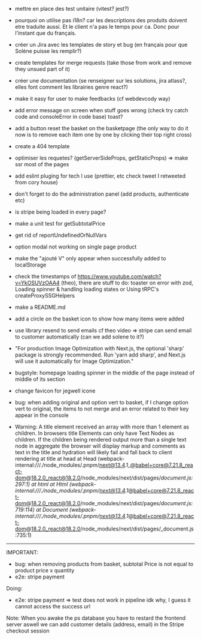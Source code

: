 - mettre en place des test unitaire (vitest? jest?)

- pourquoi on utilise pas i18n?
car les descriptions des produits doivent etre traduite aussi. Et le client n'a pas le temps pour ca. Donc pour l'instant que du français.

- créer un Jira avec les templates de story et bug (en français pour que Solène puisse les remplir?)
- create templates for merge requests (take those from work and remove they unsued part of it)
- créer une documentation (se renseigner sur les solutions, jira atlass?, elles font comment les librairies genre react?)
- make it easy for user to make feedbacks (cf webdevcody way)
- add error message on screen when stuff goes wrong (check try catch code and consoleError in code base) toast?
- add a button reset the basket on the basketpage (the only way to do it now is to remove each item one by one by clicking their top right cross)
- create a 404 template
- optimiser les requetes? (getServerSideProps, getStaticProps)
=> make ssr most of the pages
- add eslint pluging for tech I use (prettier, etc check tweet I retweeted from cory house)
- don't forget to do the administration panel (add products, authenticate etc)
- is stripe being loaded in every page?
- make a unit test for getSubtotalPrice
- get rid of reportUndefinedOrNullVars
- option modal not working on single page product
- make the "ajouté V" only appear when successfully added to localStorage
- check the timestamps of https://www.youtube.com/watch?v=YkOSUVzOAA4 (theo), there are stuff to do: toaster on error with zod,  Loading spinner & handling loading states or Using tRPC's createProxySSGHelpers
- make a README.md
- add a circle on the basket icon to show how many items were added
- use library resend to send emails cf theo video
=> stripe can send email to customer automatically (can we add solene to it?)
- "For production Image Optimization with Next.js, the optional 'sharp' package is strongly recommended. Run 'yarn add sharp', and Next.js will use it automatically for Image Optimization."
- bugstyle: homepage loading spinner in the middle of the page instead of middle of its section
- change favicon for jegwell icone
- bug: when adding original and option vert to basket, if I change option vert to original, the items to not merge and an error related to their key appear in the console
- Warning: A title element received an array with more than 1 element as children. In browsers title Elements can only have Text Nodes as children. If the children being rendered output more than a single text node in aggregate the browser will display markup and comments as text in the title and hydration will likely fail and fall back to client rendering
    at title
    at head
    at Head (webpack-internal:///./node_modules/.pnpm/next@13.4.1_@babel+core@7.21.8_react-dom@18.2.0_react@18.2.0/node_modules/next/dist/pages/_document.js:297:1)
    at html
    at Html (webpack-internal:///./node_modules/.pnpm/next@13.4.1_@babel+core@7.21.8_react-dom@18.2.0_react@18.2.0/node_modules/next/dist/pages/_document.js:719:114)
    at Document (webpack-internal:///./node_modules/.pnpm/next@13.4.1_@babel+core@7.21.8_react-dom@18.2.0_react@18.2.0/node_modules/next/dist/pages/_document.js:735:1)
-----

IMPORTANT:
- bug: when removing products from basket, subtotal Price is not equal to product price x quantity
- e2e: stripe payment


Doing:
- e2e: stripe payment
=> test does not work in pipeline idk why, I guess it cannot access the success url

Note:
When you awake the ps database you have to restard the frontend server aswell
we can add customer details (address, email) in the Stripe checkout session


